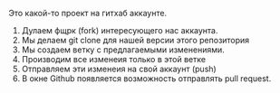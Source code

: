 Это какой-то проект на гитхаб аккаунте.


1. Дулаем фщрк (fork) интересующего нас аккаунта.
2. Мы делаем git clone для нашей версии этого репозитория
3. Мы создаем ветку с предлагаемыми изменениями.
4. Производим все изменеия только в этой ветке 
5. Отправляем эти изменеия на свой аккаунт (push)
6. В окне Github появляется возможность отправлять pull request.
